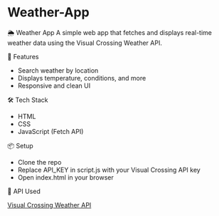 # Weather-App

🌦️ Weather App
A simple web app that fetches and displays real-time weather data using the Visual Crossing Weather API.

🚀 Features
- Search weather by location
- Displays temperature, conditions, and more
- Responsive and clean UI

🛠️ Tech Stack
- HTML
- CSS
- JavaScript (Fetch API)

📦 Setup
- Clone the repo
- Replace API_KEY in script.js with your Visual Crossing API key
- Open index.html in your browser

📡 API Used

[Visual Crossing Weather API](https://www.visualcrossing.com/weather-api/)